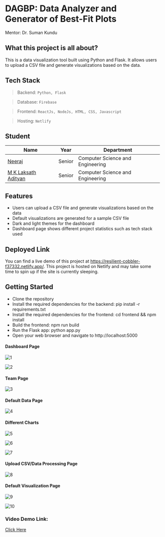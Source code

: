 # DAGBP:  Data Analyzer and Generator of Best-Fit Plots



Mentor: Dr. Suman Kundu


## What this project is all about?

This is a data visualization tool built using Python and Flask. It allows users to upload a CSV file and generate visualizations based on the data.

## Tech Stack

> Backend: `Python, Flask`

> Database: `Firebase`

> Frontend: `ReactJs, NodeJs, HTML, CSS, Javascript`

> Hosting: `Netlify`

## Student

| Name                                               | Year      | Department                       |
| -------------------------------------------------- | --------- | -------------------------------- |
| [Neeraj](https://github.com/neeraj-2)              |Senior| Computer Science and Engineering |
| [M K Laksath Adityan](https://github.com/laksath)  |Senior| Computer Science and Engineering |


## Features

- Users can upload a CSV file and generate visualizations based on the data
- Default visualizations are generated for a sample CSV file
- Dark and light themes for the dashboard
- Dashboard page shows different project statistics such as tech stack used


## Deployed Link
You can find a live demo of this project at https://resilient-cobbler-f37332.netlify.app/. This project is hosted on Netlify and may take some time to spin up if the site is currently sleeping.

## Getting Started

- Clone the repository
- Install the required dependencies for the backend: pip install -r requirements.txt
- Install the required dependencies for the frontend: cd frontend && npm install
- Build the frontend: npm run build
- Run the Flask app: python app.py
- Open your web browser and navigate to http://localhost:5000





#### Dashboard Page

![1](https://user-images.githubusercontent.com/56186425/235383544-3cb7aa5c-397e-4756-9aa5-93fb4856d67c.png)


![2](https://user-images.githubusercontent.com/56186425/235383549-5fb5956f-a169-4b8c-8b36-051310585b51.png)


#### Team Page


![3](https://user-images.githubusercontent.com/56186425/235383553-e776a4e0-02a6-4798-bee3-a8e3e70fb79a.png)


#### Default Data Page


![4](https://user-images.githubusercontent.com/56186425/235383558-7190d23a-fb9e-4045-821b-fd67e412908c.png)




#### Different Charts

![5](https://user-images.githubusercontent.com/56186425/235383566-88dc2f33-3b74-447a-8dc9-451cd330bd32.png)


![6](https://user-images.githubusercontent.com/56186425/235383568-3cc6bfcb-04fe-4369-9e3e-571bbfdae382.png)


![7](https://user-images.githubusercontent.com/56186425/235383575-c1268e87-3c45-4457-9646-bceb2516013d.png)



#### Upload CSV/Data Processing Page

![8](https://user-images.githubusercontent.com/56186425/235383582-2e989b24-573c-4408-b128-c17cae9064fd.png)


#### Default Visualization Page


![9](https://user-images.githubusercontent.com/56186425/235383621-fa664a79-a109-4ee7-8a9a-59aa0e5bfe86.png)




![10](https://user-images.githubusercontent.com/56186425/235383622-007b0e89-9c86-4b21-b99d-819ada56bb83.png)



### Video Demo Link:


[Click Here](https://youtu.be/ky9AHoKMNcg)
